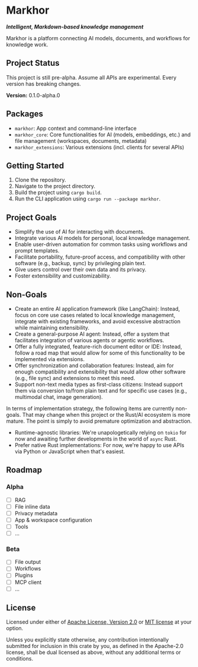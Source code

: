 # Markhor

***Intelligent, Markdown-based knowledge management*** 

Markhor is a platform connecting AI models, documents, and workflows for knowledge work.

## Project Status

This project is still pre-alpha. Assume all APIs are experimental. Every version has breaking changes.

**Version:** 0.1.0-alpha.0

## Packages

-   `markhor`: App context and command-line interface
-   `markhor_core`: Core functionalities for AI (models, embeddings, etc.) and file management (workspaces, documents, metadata)
-   `markhor_extensions`: Various extensions (incl. clients for several APIs)

## Getting Started

1.  Clone the repository.
2.  Navigate to the project directory.
3.  Build the project using `cargo build`.
4.  Run the CLI application using `cargo run --package markhor`.

## Project Goals

-   Simplify the use of AI for interacting with documents.
-   Integrate various AI models for personal, local knowledge management.
-   Enable user-driven automation for common tasks using workflows and prompt templates.
-   Facilitate portability, future-proof access, and compatibility with other software (e.g., backup, sync) by privileging plain text.
-   Give users control over their own data and its privacy.
-   Foster extensibility and customizability.

## Non-Goals

-   Create an entire AI application framework (like LangChain): Instead, focus on core use cases related to local knowledge management, integrate with existing frameworks, and avoid excessive abstraction while maintaining extensibility.
-   Create a general-purpose AI agent: Instead, offer a system that facilitates integration of various agents or agentic workflows.
-   Offer a fully integrated, feature-rich document editor or IDE: Instead, follow a road map that would allow for some of this functionality to be implemented via extensions.
-   Offer synchronization and collaboration features: Instead, aim for enough compatibility and extensibility that would allow other software (e.g., file sync) and extensions to meet this need.
-   Support non-text media types as first-class citizens: Instead support them via conversion to/from plain text and for specific use cases (e.g., multimodal chat, image generation).

In terms of implementation strategy, the following items are currently non-goals. That may change when this project or the Rust/AI ecosystem is more mature. The point is simply to avoid premature optimization and abstraction.

-   Runtime-agnostic libraries: We're unapologetically relying on `tokio` for now and awaiting further developments in the world of `async` Rust.
-   Prefer native Rust implementations: For now, we're happy to use APIs via Python or JavaScript when that's easiest.

## Roadmap

### Alpha

- [ ] RAG
- [ ] File inline data
- [ ] Privacy metadata
- [ ] App & workspace configuration
- [ ] Tools
- [ ] ...

### Beta

- [ ] File output
- [ ] Workflows
- [ ] Plugins
- [ ] MCP client
- [ ] ...

## License

Licensed under either of <a href="LICENSE-APACHE">Apache License, Version
2.0</a> or <a href="LICENSE-MIT">MIT license</a> at your option.

Unless you explicitly state otherwise, any contribution intentionally submitted for inclusion in this crate by you, as defined in the Apache-2.0 license, shall be dual licensed as above, without any additional terms or conditions. 